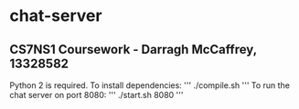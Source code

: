 # chat-server
## CS7NS1 Coursework - Darragh McCaffrey, 13328582
Python 2 is required.
To install dependencies:
'''
./compile.sh
'''
To run the chat server on port 8080:
'''
./start.sh 8080
'''
